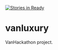 [![Stories in Ready](https://badge.waffle.io/vinceshere/vanluxury.png?label=ready&title=Ready)](https://waffle.io/vinceshere/vanluxury)
# vanluxury
VanHackathon project.
